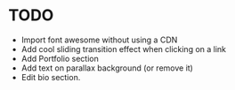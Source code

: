 # TODO
- Import font awesome without using a CDN
- Add cool sliding transition effect when clicking on a link
- Add Portfolio section
- Add text on parallax background (or remove it)
- Edit bio section.

